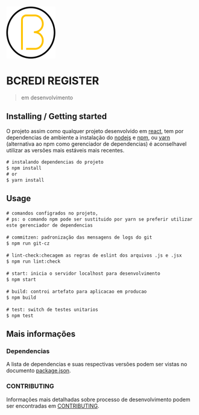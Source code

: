 ![icon](./img/b.png)

# BCREDI REGISTER
> em desenvolvimento

## Installing / Getting started
O projeto assim como qualquer projeto desenvolvido em [react](https://reactjs.org/), tem por dependencias de ambiente a instalação do [nodejs](https://nodejs.org/en/) e [npm](https://www.npmjs.com/), ou [yarn](https://yarnpkg.com/pt-BR/) (alternativa ao npm como gerenciador de dependencias) é aconselhavel utilizar as versões mais estáveis mais recentes.

```shell
# instalando dependencias do projeto
$ npm install
# or
$ yarn install
```

## Usage
```shell
# comandos configrados no projeto,
# ps: o comando npm pode ser sustituido por yarn se preferir utilizar este gerenciador de dependencias

# commitzen: padronização das mensagens de logs do git
$ npm run git-cz

# lint-check:checagem as regras de eslint dos arquivos .js e .jsx
$ npm run lint:check

# start: inicia o servidor localhost para desenvolvimento
$ npm start

# build: controi artefato para aplicacao em producao
$ npm build

# test: switch de testes unitarios
$ npm test
```

## Mais informações

### Dependencias
A lista de dependencias e suas respectivas versões podem ser vistas no documento [package.json](./package.json).

### CONTRIBUTING
Informações mais detalhadas sobre processo de desenvolvimento podem ser encontradas em [CONTRIBUTING](./CONTRIBUTING.md).
